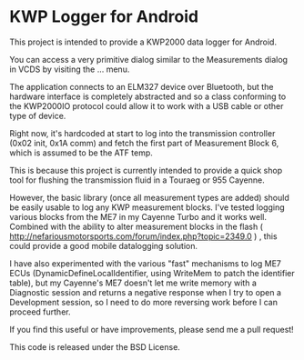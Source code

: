 # KWP Logger for Android

This project is intended to provide a KWP2000 data logger for Android.

You can access a very primitive dialog similar to the Measurements dialog in VCDS by visiting the ... menu.

The application connects to an ELM327 device over Bluetooth, but the hardware interface is completely abstracted and so a class conforming to the KWP2000IO protocol could allow it to work with a USB cable or other type of device.

Right now, it's hardcoded at start to log into the transmission controller (0x02 init, 0x1A comm) and fetch the first part of Measurement Block 6, which is assumed to be the ATF temp.

This is because this project is currently intended to provide a quick shop tool for flushing the transmission fluid in a Touraeg or 955 Cayenne.

However, the basic library (once all measurement types are added) should be easily usable to log any KWP measurement blocks. I've tested logging various blocks from the ME7 in my Cayenne Turbo and it works well. Combined with the ability to alter measurement blocks in the flash ( http://nefariousmotorsports.com/forum/index.php?topic=2349.0 ) , this could provide a good mobile datalogging solution.

I have also experimented with the various "fast" mechanisms to log ME7 ECUs (DynamicDefineLocalIdentifier, using WriteMem to patch the identifier table), but my Cayenne's ME7 doesn't let me write memory with a Diagnostic session and returns a negative response when I try to open a Development session, so I need to do more reversing work before I can proceed further. 

If you find this useful or have improvements, please send me a pull request!

This code is released under the BSD License.
